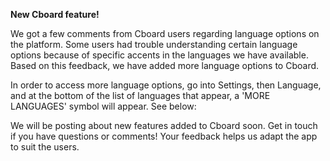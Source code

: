**New Cboard feature!**

We got a few comments from Cboard users regarding language options on the platform. Some users had trouble understanding certain language options because of specific accents in the languages we have available. Based on this feedback, we have added more language options to Cboard. 

In order to access more language options, go into Settings, then Language, and at the bottom of the list of languages that appear, a 'MORE LANGUAGES' symbol will appear. See below: 


We will be posting about new features added to Cboard soon. Get in touch if you have questions or comments! Your feedback helps us adapt the app to suit the users. 

